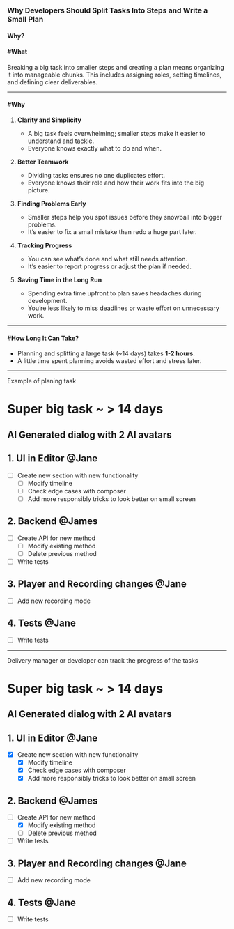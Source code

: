 ### Why Developers Should Split Tasks Into Steps and Write a Small Plan  

#### Why?  

#### #What  
Breaking a big task into smaller steps and creating a plan means organizing it into manageable chunks. This includes assigning roles, setting timelines, and defining clear deliverables.

---

#### #Why  
1. **Clarity and Simplicity**  
   - A big task feels overwhelming; smaller steps make it easier to understand and tackle.  
   - Everyone knows exactly what to do and when.  

2. **Better Teamwork**  
   - Dividing tasks ensures no one duplicates effort.  
   - Everyone knows their role and how their work fits into the big picture.  

3. **Finding Problems Early**  
   - Smaller steps help you spot issues before they snowball into bigger problems.  
   - It’s easier to fix a small mistake than redo a huge part later.  

4. **Tracking Progress**  
   - You can see what’s done and what still needs attention.  
   - It’s easier to report progress or adjust the plan if needed.  

5. **Saving Time in the Long Run**  
   - Spending extra time upfront to plan saves headaches during development.  
   - You’re less likely to miss deadlines or waste effort on unnecessary work.  

---

#### #How Long It Can Take?  
- Planning and splitting a large task (~14 days) takes **1-2 hours**.  
- A little time spent planning avoids wasted effort and stress later.  

---



Example of planing task


# Super big task ~ > 14 days 

## AI Generated dialog with 2 AI avatars

## 1. UI in Editor @Jane
- [ ] Create new section with new functionality
  - [ ] Modify timeline
  - [ ] Check edge cases with composer
  - [ ] Add more responsibly tricks to look better on small screen

## 2. Backend @James
- [ ] Create API for new method
  - [ ] Modify existing method
  - [ ] Delete previous method
- [ ] Write tests

## 3. Player and Recording changes @Jane
- [ ] Add new recording mode

## 4. Tests @Jane
- [ ] Write tests



---


Delivery manager or developer can track the progress of the tasks 

# Super big task ~ > 14 days 

## AI Generated dialog with 2 AI avatars

## 1. UI in Editor @Jane
- [x] Create new section with new functionality
  - [x] Modify timeline
  - [x] Check edge cases with composer
  - [x] Add more responsibly tricks to look better on small screen

## 2. Backend @James
- [ ] Create API for new method
  - [x] Modify existing method
  - [ ] Delete previous method
- [ ] Write tests

## 3. Player and Recording changes @Jane
- [ ] Add new recording mode

## 4. Tests @Jane
- [ ] Write tests
